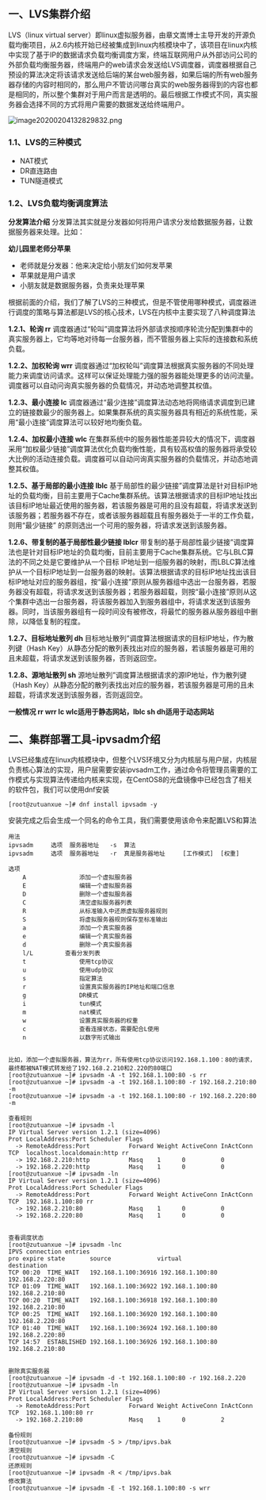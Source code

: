 ## 一、LVS集群介绍

LVS（linux virtual server）即linux虚拟服务器，由章文嵩博士主导开发的开源负载均衡项目，从2.6内核开始已经被集成到linux内核模块中了，该项目在linux内核中实现了基于IP的数据请求负载均衡调度方案，终端互联网用户从外部访问公司的外部负载均衡服务器，终端用户的web请求会发送给LVS调度器，调度器根据自己预设的算法决定将该请求发送给后端的某台web服务器，如果后端的所有web服务器存储的内容时相同的，那么用户不管访问哪台真实的web服务器得到的内容也都是相同的，所以整个集群对于用户而言是透明的。最后根据工作模式不同，真实服务器会选择不同的方式将用户需要的数据发送给终端用户。

![image20200204132829832.png](https://www.zutuanxue.com:8000/static/media/images/2020/10/29/1603964223443.png)

### 1.1、LVS的三种模式

- NAT模式
- DR直连路由
- TUN隧道模式

### 1.2、LVS负载均衡调度算法

**分发算法介绍**
分发算法其实就是分发器如何将用户请求分发给数据服务器，让数据服务器来处理。比如：

**幼儿园里老师分苹果**

- 老师就是分发器：他来决定给小朋友们如何发苹果
- 苹果就是用户请求
- 小朋友就是数据服务器，负责来处理苹果

根据前面的介绍，我们了解了LVS的三种模式，但是不管使用哪种模式，调度器进行调度的策略与算法都是LVS的核心技术，LVS在内核中主要实现了八种调度算法

**1.2.1、轮询 rr**
调度器通过“轮叫”调度算法将外部请求按顺序轮流分配到集群中的真实服务器上，它均等地对待每一台服务器，而不管服务器上实际的连接数和系统负载。

**1.2.2、加权轮询 wrr**
调度器通过“加权轮叫”调度算法根据真实服务器的不同处理能力来调度访问请求。这样可以保证处理能力强的服务器能处理更多的访问流量。调度器可以自动问询真实服务器的负载情况，并动态地调整其权值。

**1.2.3、最小连接 lc**
调度器通过“最少连接”调度算法动态地将网络请求调度到已建立的链接数最少的服务器上。如果集群系统的真实服务器具有相近的系统性能，采用“最小连接”调度算法可以较好地均衡负载。

**1.2.4、加权最小连接 wlc**
在集群系统中的服务器性能差异较大的情况下，调度器采用“加权最少链接”调度算法优化负载均衡性能，具有较高权值的服务器将承受较大比例的活动连接负载。调度器可以自动问询真实服务器的负载情况，并动态地调整其权值。

**1.2.5、基于局部的最小连接 lblc**
基于局部性的最少链接”调度算法是针对目标IP地址的负载均衡，目前主要用于Cache集群系统。该算法根据请求的目标IP地址找出该目标IP地址最近使用的服务器，若该服务器是可用的且没有超载，将请求发送到该服务器；若服务器不存在，或者该服务器超载且有服务器处于一半的工作负载，则用“最少链接” 的原则选出一个可用的服务器，将请求发送到该服务器。

**1.2.6、带复制的基于局部性最少链接 lblcr**
带复制的基于局部性最少链接”调度算法也是针对目标IP地址的负载均衡，目前主要用于Cache集群系统。它与LBLC算法的不同之处是它要维护从一个目标 IP地址到一组服务器的映射，而LBLC算法维护从一个目标IP地址到一台服务器的映射。该算法根据请求的目标IP地址找出该目标IP地址对应的服务器组，按“最小连接”原则从服务器组中选出一台服务器，若服务器没有超载，将请求发送到该服务器；若服务器超载，则按“最小连接”原则从这个集群中选出一台服务器，将该服务器加入到服务器组中，将请求发送到该服务器。同时，当该服务器组有一段时间没有被修改，将最忙的服务器从服务器组中删除，以降低复制的程度。

**1.2.7、目标地址散列 dh**
目标地址散列”调度算法根据请求的目标IP地址，作为散列键（Hash Key）从静态分配的散列表找出对应的服务器，若该服务器是可用的且未超载，将请求发送到该服务器，否则返回空。

**1.2.8、源地址散列 sh**
源地址散列”调度算法根据请求的源IP地址，作为散列键（Hash Key）从静态分配的散列表找出对应的服务器，若该服务器是可用的且未超载，将请求发送到该服务器，否则返回空。

**一般情况 rr wrr lc wlc适用于静态网站，lblc sh dh适用于动态网站**

## 二、集群部署工具-ipvsadm介绍

LVS已经集成在linux内核模块中，但整个LVS环境又分为内核层与用户层，内核层负责核心算法的实现，用户层需要安装ipvsadm工作，通过命令将管理员需要的工作模式与实现算法传递给内核来实现，在CentOS8的光盘镜像中已经包含了相关的软件包，我们可以使用dnf安装

```
[root@zutuanxue ~]# dnf install ipvsadm -y
```

安装完成之后会生成一个同名的命令工具，我们需要使用该命令来配置LVS和算法

```
用法
ipvsadm		选项	服务器地址	-s	算法
ipvsadm		选项	服务器地址	-r	真是服务器地址		[工作模式]	[权重]

选项
	A				添加一个虚拟服务器
	E				编辑一个虚拟服务器
	D				删除一个虚拟服务器
	C				清空虚拟服务器列表
	R				从标准输入中还原虚拟服务器规则
	S				将虚拟服务器规则保存至标准输出
	a				添加一个真实服务器
	e				编辑一个真实服务器
	d				删除一个真实服务器
	l/L			查看分发列表
	t				使用tcp协议
	u				使用udp协议
	s				指定算法
	r				设置真实服务器的IP地址和端口信息
	g				DR模式
	i				tun模式
	m				nat模式
	w				设置真实服务器的权重
	c				查看连接状态，需要配合L使用
	n				以数字形式输出


比如，添加一个虚拟服务器，算法为rr，所有使用tcp协议访问192.168.1.100：80的请求，最终都被NAT模式转发给了192.168.2.210和2.220的80端口
[root@zutuanxue ~]# ipvsadm -A -t 192.168.1.100:80 -s rr
[root@zutuanxue ~]# ipvsadm -a -t 192.168.1.100:80 -r 192.168.2.210:80 -m
[root@zutuanxue ~]# ipvsadm -a -t 192.168.1.100:80 -r 192.168.2.220:80 -m

查看规则
[root@zutuanxue ~]# ipvsadm -l
IP Virtual Server version 1.2.1 (size=4096)
Prot LocalAddress:Port Scheduler Flags
  -> RemoteAddress:Port           Forward Weight ActiveConn InActConn
TCP  localhost.localdomain:http rr
  -> 192.168.2.210:http           Masq    1      0          0         
  -> 192.168.2.220:http           Masq    1      0          0         
[root@zutuanxue ~]# ipvsadm -ln
IP Virtual Server version 1.2.1 (size=4096)
Prot LocalAddress:Port Scheduler Flags
  -> RemoteAddress:Port           Forward Weight ActiveConn InActConn
TCP  192.168.1.100:80 rr
  -> 192.168.2.210:80             Masq    1      0          0         
  -> 192.168.2.220:80             Masq    1      0          0         


查看调度状态
[root@zutuanxue ~]# ipvsadm -lnc
IPVS connection entries
pro expire state       source             virtual            destination
TCP 00:20  TIME_WAIT   192.168.1.100:36916 192.168.1.100:80   192.168.2.220:80
TCP 01:09  TIME_WAIT   192.168.1.100:36922 192.168.1.100:80   192.168.2.210:80
TCP 00:20  TIME_WAIT   192.168.1.100:36918 192.168.1.100:80   192.168.2.210:80
TCP 00:25  TIME_WAIT   192.168.1.100:36920 192.168.1.100:80   192.168.2.220:80
TCP 01:40  TIME_WAIT   192.168.1.100:36924 192.168.1.100:80   192.168.2.220:80
TCP 14:57  ESTABLISHED 192.168.1.100:36926 192.168.1.100:80   192.168.2.210:80


删除真实服务器
[root@zutuanxue ~]# ipvsadm -d -t 192.168.1.100:80 -r 192.168.2.220
[root@zutuanxue ~]# ipvsadm -ln
IP Virtual Server version 1.2.1 (size=4096)
Prot LocalAddress:Port Scheduler Flags
  -> RemoteAddress:Port           Forward Weight ActiveConn InActConn
TCP  192.168.1.100:80 rr
  -> 192.168.2.210:80             Masq    1      0          2         

备份规则
[root@zutuanxue ~]# ipvsadm -S > /tmp/ipvs.bak
清空规则
[root@zutuanxue ~]# ipvsadm -C
还原规则
[root@zutuanxue ~]# ipvsadm -R < /tmp/ipvs.bak
修改算法
[root@zutuanxue ~]# ipvsadm -E -t 192.168.1.100:80 -s wrr
```